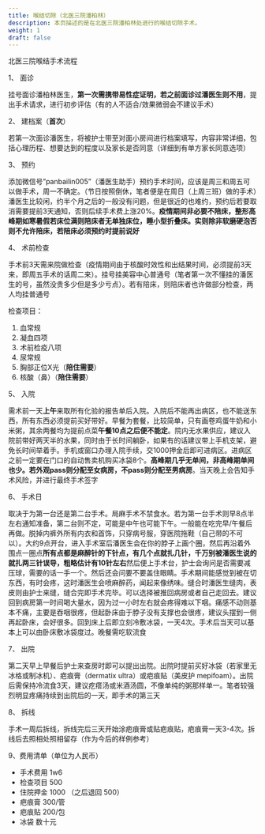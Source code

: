 ```yaml
---
title: 喉结切除（北医三院潘柏林）
description: 本页描述的是在北医三院潘柏林处进行的喉结切除手术。
weight: 1
draft: false
---
```

北医三院喉结手术流程

1、 面诊

挂号面诊潘柏林医生，**第一次需携带易性症证明，若之前面诊过潘医生则不用**，提出手术请求，进行初步评估（有的人不适合/效果微弱会不建议手术）

2、 建档案（**首次**）

若第一次面诊潘医生，将被护士带至对面小房间进行档案填写，内容非常详细，包括心理历程、想要达到的程度以及家长是否同意（详细到有单方家长同意选项）

3、 预约

添加微信号”panbailin005”（潘医生助手）预约手术时间，应该是周三和周五可以做手术，周一不确定。（节日按照倒休，笔者便是在周日（上周三班）做的手术）潘医生比较闲，约半个月之后的一般没有问题，但是很近的也难约，预约后若要取消需要提前3天通知，否则后续手术费上涨20%。**疫情期间非必要不陪床，整形高峰期如寒暑假若床位满则陪床者无单独床位，睡小型折叠床。实则除非软磨硬泡否则不允许陪床，若陪床必须预约时提前说好**

4、 术前检查

手术前3天需来院做检查（疫情期间由于核酸时效性和出结果时间，必须提前3天来，即周五手术的话周二来）。挂号挂美容中心普通号（笔者第一次不懂挂的潘医生的号，虽然没贵多少但是多少亏点）。若有陪床，则陪床者也许做部分检查，两人均挂普通号

检查项目：

1. 血常规
1. 凝血四项
1. 术前检疫八项
1. 尿常规
1. 胸部正位X光（**陪住需要**）
1. 核酸（鼻）（**陪住需要**）

5、 入院

需术前一天**上午**来取所有化验的报告单后入院。入院后不能再出病区，也不能送东西，所有东西必须提前买好带好。早餐为套餐，比较简单，只有画卷鸡蛋牛奶和小米粥，其余两餐均为提前点菜**午餐10点之后便不能定**。院内无水果供应，建议入院前带好两天半的水果，同时由于长时间躺卧，如果有的话建议带上手机支架，避免长时间举着手。手机或窗口办理入院手续，交1000押金后即可进病区。进病区之前一定要在门口的自动售卖机购买冰袋8个。**高峰期几乎无单间，非高峰期单间也少。若外观pass则分配至女病房，不pass则分配至男病房**。当天晚上会告知手术风险，并进行最终手术签字

6、 手术日

取决于为第一台还是第二台手术。局麻手术不禁食水。若为第一台手术则早8点半左右通知准备，第二台则不定，可能是中午也可能下午。一般能在吃完早/午餐后再做。脱掉内裤外所有内衣和首饰，只穿病号服，穿医院拖鞋（自己带的不可以）。大约9点开台，进入手术室后潘医生会在你的脖子上画个圈，然后再沿着外围点一圈点**所有点都是麻醉针的下针点，有几个点就扎几针，千万别被潘医生说的就扎两三针误导，粗略估计有10针左右**然后便上手术台，护士会询问是否需要减压球，需要的话一手一个。然后还会问要不要盖住眼睛。手术期间能感觉到被在切东西，有时会疼，这时潘医生会喷麻醉药，闻起来像绣味。缝合时潘医生缝肉，表皮则由护士来缝，缝合完即手术完毕。可以选择被推回病房或者自己走回去。建议回到病房第一时间喝大量水，因为过一小时左右就会疼得难以下咽。痛感不动则基本不痛，主要是吞咽很疼，但起卧床由于脖子没有支撑也会很疼，建议头摆到一侧再起卧床，会好很多。回到床上后即立刻冷敷冰袋，一天4次。手术后当天可以基本上可以由卧床敷冰袋度过。晚餐需吃软流食

7、 出院

第二天早上早餐后护士来查房时即可以提出出院。出院时提前买好冰袋（若家里无冰格或制冰机）、疤痕膏（dermatix ultra）或疤痕贴（美皮护 mepifoam）。出院后需保持冷流食3天，建议疙瘩汤或米酒汤圆，不像单纯的粥那样单一。笔者较强烈明显疼痛持续到出院后的一天，即手术的第三天

8、 拆线

手术一周后拆线，拆线完后三天开始涂疤痕膏或贴疤痕贴，疤痕膏一天3-4次。拆线后去照相处照相留存（作为今后的样例参考）

9、费用清单（单位为人民币）

- 手术费用 1w6
- 检查项目 500
- 住院押金 1000 （之后退回 500）
- 疤痕膏 300/管
- 疤痕贴 200/包
- 冰袋 数十元
